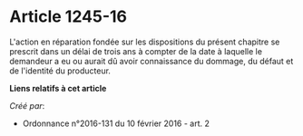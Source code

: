 # Article 1245-16

L'action en réparation fondée sur les dispositions du présent chapitre se prescrit dans un délai de trois ans à compter de la
date à laquelle le demandeur a eu ou aurait dû avoir connaissance du dommage, du défaut et de l'identité du producteur.

**Liens relatifs à cet article**

_Créé par_:

  - Ordonnance n°2016-131 du 10 février 2016 - art. 2
